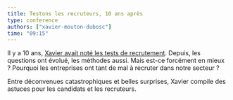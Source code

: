 ```yaml
---
title: Testons les recruteurs, 10 ans après
type: conference
authors: ["xavier-mouton-dubosc"]
time: "09:15"
---
```


Il y a 10 ans, [Xavier avait noté les tests de recrutement](https://vimeo.com/showcase/3731396/video/52563526). Depuis, les questions ont évolué, les méthodes aussi. Mais est-ce forcément en mieux ? Pourquoi les entreprises ont tant de mal à recruter dans notre secteur ?

Entre déconvenues catastrophiques et belles surprises, Xavier compile des astuces pour les candidats et les recruteurs.

